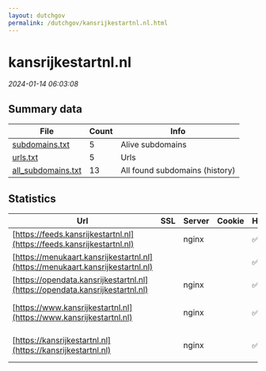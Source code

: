 ```yaml
---
layout: dutchgov
permalink: /dutchgov/kansrijkestartnl.nl.html
---
```



# kansrijkestartnl.nl
*2024-01-14 06:03:08*
## Summary data


| File       | Count | Info |
|------------|-------|------|
|[subdomains.txt](/data/kansrijkestartnl.nl/subdomains.txt)|5|Alive subdomains|
|[urls.txt](/data/kansrijkestartnl.nl/urls.txt)|5|Urls|
|[all_subdomains.txt](/data/kansrijkestartnl.nl/all_subdomains.txt)|13|All found subdomains (history)|


## Statistics


| Url | SSL | Server | Cookie | HSTS | CSP | XFO | XXP | RP | Tech |Title |
|------------|-------|------|------|------|------|------|------|------|------|------|
|[https://feeds.kansrijkestartnl.nl](https://feeds.kansrijkestartnl.nl)| |nginx| |:white_check_mark: | | :white_check_mark: | :white_check_mark: | :white_check_mark: |HSTS Nginx||
|[https://menukaart.kansrijkestartnl.nl](https://menukaart.kansrijkestartnl.nl)| || |:white_check_mark: | | :white_check_mark: | :white_check_mark: | :white_check_mark: |||
|[https://opendata.kansrijkestartnl.nl](https://opendata.kansrijkestartnl.nl)| |nginx| |:white_check_mark: | | :white_check_mark: | :white_check_mark: | :white_check_mark: |HSTS Nginx||
|[https://www.kansrijkestartnl.nl](https://www.kansrijkestartnl.nl)| |nginx| |:white_check_mark: |:warning: | :white_check_mark: | :white_check_mark: | :white_check_mark: |Bloomreach HSTS Nginx|Kansrijke Start...|
|[https://kansrijkestartnl.nl](https://kansrijkestartnl.nl)| |nginx| |:white_check_mark: |:warning: | :white_check_mark: | :white_check_mark: | :white_check_mark: |HSTS Nginx|301 Moved Perman...|